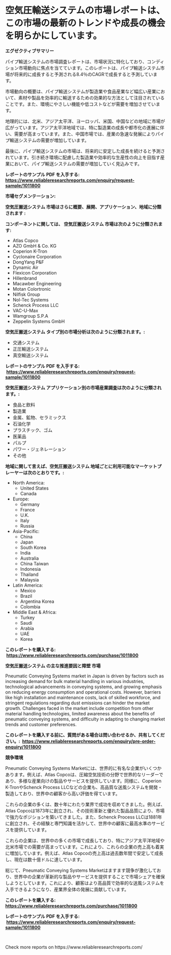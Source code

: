 <p><h1>空気圧輸送システムの市場レポートは、この市場の最新のトレンドや成長の機会を明らかにしています。</h1></p><p><strong>エグゼクティブサマリー</strong></p>
<p><p>パイプ輸送システムの市場調査レポートは、市場状況に特化しており、コンディション市場動向に焦点を当てています。このレポートは、パイプ輸送システム市場が将来的に成長すると予測される8.4％のCAGRで成長すると予測しています。</p><p>市場動向の概要は、パイプ輸送システムが製造業や食品産業など幅広い産業において、素材や製品を効率的に輸送するための効果的な方法として注目されていることです。また、環境にやさしい機能や低コストなどが需要を増加させています。</p><p>地理的には、北米、アジア太平洋、ヨーロッパ、米国、中国などの地域に市場が広がっています。アジア太平洋地域では、特に製造業の成長や都市化の進展に伴い、需要が高まっています。また、中国市場では、産業の急速な発展によりパイプ輸送システムの需要が増加しています。</p><p>最後に、パイプ輸送システムの市場は、将来的に安定した成長を続けると予測されています。引き続き環境に配慮した製造業や効率的な生産性の向上を目指す産業において、パイプ輸送システムの需要が増加していく見込みです。</p></p>
<p><strong>レポートのサンプル PDF を入手する: <a href="https://www.reliableresearchreports.com/enquiry/request-sample/1011800">https://www.reliableresearchreports.com/enquiry/request-sample/1011800</a></strong></p>
<p><strong>市場セグメンテーション:</strong></p>
<p><strong> 空気圧搬送システム 市場はさらに概要、展開、アプリケーション、地域に分類されます :</strong></p>
<p><strong>コンポーネントに関しては、 空気圧搬送システム 市場は次のように分類されます: &nbsp;</strong></p>
<p><ul><li>Atlas Copco</li><li>AZO GmbH & Co. KG</li><li>Coperion K-Tron</li><li>Cyclonaire Corporation</li><li>DongYang P&F</li><li>Dynamic Air</li><li>Flexicon Corporation</li><li>Hillenbrand</li><li>Macawber Engineering</li><li>Motan Colortronic</li><li>Nilfisk Group</li><li>Nol-Tec Systems</li><li>Schenck Process LLC</li><li>VAC-U-Max</li><li>Wamgroup S.P.A</li><li>Zeppelin Systems GmbH</li></ul></p>
<p><strong> 空気圧搬送システム タイプ別の市場分析は次のように分類されます。:</strong></p>
<p><ul><li>交通システム</li><li>正圧輸送システム</li><li>真空輸送システム</li></ul></p>
<p><strong>レポートのサンプル PDF を入手する: &nbsp;<a href="https://www.reliableresearchreports.com/enquiry/request-sample/1011800">https://www.reliableresearchreports.com/enquiry/request-sample/1011800</a></strong></p>
<p><strong> 空気圧搬送システム アプリケーション別の市場産業調査は次のように分類されます。:</strong></p>
<p><ul><li>食品と飲料</li><li>製造業</li><li>金属、鉱物、セラミックス</li><li>石油化学</li><li>プラスチック、ゴム</li><li>医薬品</li><li>パルプ</li><li>パワー・ジェネレーション</li><li>その他</li></ul></p>
<p><strong>地域に関して言えば、空気圧搬送システム 地域ごとに利用可能なマーケットプレーヤーは次のとおりです。:</strong></p>
<p><ul>
    <li>
        North America:
        <ul>
            <li>United States</li>
            <li>Canada</li>
        </ul>
    </li>
    <li>
        Europe:
        <ul>
            <li>Germany</li>
            <li>France</li>
            <li>U.K.</li>
            <li>Italy</li>
            <li>Russia</li>
        </ul>
    </li>
    <li>
        Asia-Pacific:
        <ul>
            <li>China</li>
            <li>Japan</li>
            <li>South Korea</li>
            <li>India</li>
            <li>Australia</li>
            <li>China Taiwan</li>
            <li>Indonesia</li>
            <li>Thailand</li>
            <li>Malaysia</li>
        </ul>
    </li>
    <li>
        Latin America:
        <ul>
            <li>Mexico</li>
            <li>Brazil</li>
            <li>Argentina Korea</li>
            <li>Colombia</li>
        </ul>
    </li>
    <li>
        Middle East & Africa:
        <ul>
            <li>Turkey</li>
            <li>Saudi</li>
            <li>Arabia</li>
            <li>UAE</li>
            <li>Korea</li>
        </ul>
    </li>
    </ul></p>
<p><strong>このレポートを購入する: &nbsp;<a href="https://www.reliableresearchreports.com/purchase/1011800">https://www.reliableresearchreports.com/purchase/1011800</a></strong></p>
<p><strong>空気圧搬送システム の主な推進要因と障壁 市場</strong></p>
<p><p>Pneumatic Conveying Systems market in Japan is driven by factors such as increasing demand for bulk material handling in various industries, technological advancements in conveying systems, and growing emphasis on reducing energy consumption and operational costs. However, barriers like high installation and maintenance costs, lack of skilled workforce, and stringent regulations regarding dust emissions can hinder the market growth. Challenges faced in the market include competition from other material handling technologies, limited awareness about the benefits of pneumatic conveying systems, and difficulty in adapting to changing market trends and customer preferences.</p></p>
<p><strong>このレポートを購入する前に、質問がある場合は問い合わせるか、共有してください。:&nbsp; <a href="https://www.reliableresearchreports.com/enquiry/pre-order-enquiry/1011800">https://www.reliableresearchreports.com/enquiry/pre-order-enquiry/1011800</a></strong></p>
<p><strong>競争環境</strong></p>
<p><p>Pneumatic Conveying Systems Marketには、世界的に有名な企業がいくつかあります。例えば、Atlas Copcoは、圧縮空気技術の分野で世界的なリーダーであり、多様な産業向けの製品やサービスを提供しています。同様に、Coperion K-TronやSchenck Process LLCなどの企業も、高品質な送風システムを開発・製造しており、世界中の顧客から高い評価を得ています。</p><p>これらの企業の多くは、数十年にわたり業界で成功を収めてきました。例えば、Atlas Copcoは1873年に創立され、その技術革新と優れた製品品質により、市場で強力なポジションを築いてきました。また、Schenck Process LLCは1881年に創立され、その経験と専門知識を活かして、世界中の顧客に最高水準のサービスを提供しています。</p><p>これらの企業は、世界中の多くの市場で成長しており、特にアジア太平洋地域や北米市場での需要が高まっています。これにより、これらの企業の売上高も着実に増加しています。例えば、Atlas Copcoの売上高は過去数年間で安定して成長し、現在は数十億ドルに達しています。</p><p>総じて、Pneumatic Conveying Systems Marketはますます競争が激化しており、世界中の企業が革新的な製品やサービスを提供することで市場シェアを確保しようとしています。これにより、顧客はより高品質で効率的な送風システムを入手できるようになり、産業界全体の発展に貢献しています。</p></p>
<p><strong>このレポートを購入する: &nbsp; <a href="https://www.reliableresearchreports.com/purchase/1011800">https://www.reliableresearchreports.com/purchase/1011800</a></strong></p>
<p><strong>レポートのサンプル PDF を入手する: &nbsp;<a href="https://www.reliableresearchreports.com/enquiry/request-sample/1011800">https://www.reliableresearchreports.com/enquiry/request-sample/1011800</a></strong><strong></strong></p>
<p>&nbsp;</p>
<p>Check more reports on https://www.reliableresearchreports.com/</p>